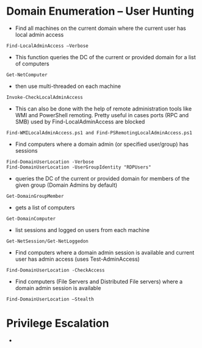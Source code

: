 # Domain Enumeration – User Hunting
- Find all machines on the current domain where the current user has local admin access
```
Find-LocalAdminAccess –Verbose
```
- This function queries the DC of the current or provided domain for a list of computers
```
Get-NetComputer
```
- then use multi-threaded on each machine
```
Invoke-CheckLocalAdminAccess 
```
- This can also be done with the help of remote administration tools like WMI and PowerShell remoting. Pretty useful in cases ports (RPC and SMB) used by Find-LocalAdminAccess are blocked
```
Find-WMILocalAdminAccess.ps1 and Find-PSRemotingLocalAdminAccess.ps1
```
- Find computers where a domain admin (or specified user/group) has sessions
```
Find-DomainUserLocation -Verbose
Find-DomainUserLocation -UserGroupIdentity "RDPUsers"
```
- queries the DC of the current or provided domain for members of the given group (Domain Admins by default)
```
Get-DomainGroupMember
```
- gets a list of computers
```
Get-DomainComputer
```
- list sessions and logged on users from each machine
```
Get-NetSession/Get-NetLoggedon
```
- Find computers where a domain admin session is available and current user has admin access (uses Test-AdminAccess)
```
Find-DomainUserLocation -CheckAccess
```
- Find computers (File Servers and Distributed File servers) where a domain admin session is available
```
Find-DomainUserLocation –Stealth
```
# Privilege Escalation
-
